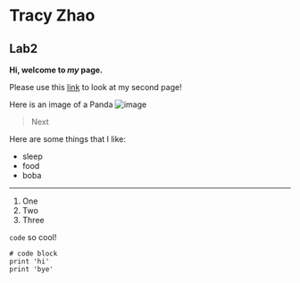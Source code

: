 # Tracy Zhao
## Lab2

**Hi, welcome to *my* page.**

Please use this [link](https://pandasrcute.github.io/cse15l-lab-reports/second.html) to look at my second page!

Here is an image of a Panda ![image](https://images.unsplash.com/photo-1622892735236-a3c8f017d45e?ixlib=rb-1.2.1&ixid=MnwxMjA3fDB8MHxwaG90by1wYWdlfHx8fGVufDB8fHx8&auto=format&fit=crop&w=870&q=80)

> Next

Here are some things that I like:

* sleep
* food
* boba

---

1. One
2. Two
3. Three

`code` so cool!

```
# code block
print 'hi'
print 'bye'
```
